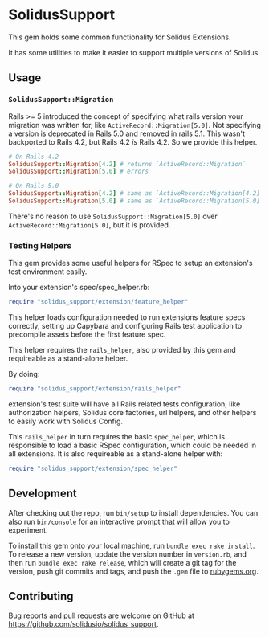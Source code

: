 # SolidusSupport

This gem holds some common functionality for Solidus Extensions.

It has some utilities to make it easier to support multiple versions of Solidus.

## Usage

### `SolidusSupport::Migration`

Rails >= 5 introduced the concept of specifying what rails version your migration was written for, like `ActiveRecord::Migration[5.0]`.
Not specifying a version is deprecated in Rails 5.0 and removed in rails 5.1.
This wasn't backported to Rails 4.2, but Rails 4.2 _is_ Rails 4.2. So we provide this helper.

``` ruby
# On Rails 4.2
SolidusSupport::Migration[4.2] # returns `ActiveRecord::Migration`
SolidusSupport::Migration[5.0] # errors

# On Rails 5.0
SolidusSupport::Migration[4.2] # same as `ActiveRecord::Migration[4.2]`
SolidusSupport::Migration[5.0] # same as `ActiveRecord::Migration[5.0]`
```

There's no reason to use `SolidusSupport::Migration[5.0]` over `ActiveRecord::Migration[5.0]`, but it is provided.

### Testing Helpers

This gem provides some useful helpers for RSpec to setup an extension's test
environment easily.

Into your extension's spec/spec_helper.rb:

```ruby
require "solidus_support/extension/feature_helper"
```

This helper loads configuration needed to run extensions feature specs
correctly, setting up Capybara and configuring Rails test application
to precompile assets before the first feature spec.

This helper requires the `rails_helper`, also provided by this gem and
requireable as a stand-alone helper.

By doing:

```ruby
require "solidus_support/extension/rails_helper"
```

extension's test suite will have all Rails related tests configuration,
like authorization helpers, Solidus core factories, url helpers, and
other helpers to easily work with Solidus Config.

This `rails_helper` in turn requires the basic `spec_helper`, which is
responsible to load a basic RSpec configuration, which could be needed
in all extensions. It is also requireable as a stand-alone helper with:

```ruby
require "solidus_support/extension/spec_helper"
```

## Development

After checking out the repo, run `bin/setup` to install dependencies. You can also run `bin/console` for an interactive prompt that will allow you to experiment.

To install this gem onto your local machine, run `bundle exec rake install`. To release a new version, update the version number in `version.rb`, and then run `bundle exec rake release`, which will create a git tag for the version, push git commits and tags, and push the `.gem` file to [rubygems.org](https://rubygems.org).

## Contributing

Bug reports and pull requests are welcome on GitHub at https://github.com/solidusio/solidus_support.
